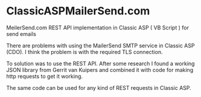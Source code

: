 # ClassicASPMailerSend.com

MeilerSend.com REST API implementation in Classic ASP ( VB Script ) for send emails

There are problems with using the MailerSend SMTP service in Classic ASP (CDO). I think the problem is with the required TLS connection.

To solution was to use the REST API. After some research I found a working JSON library from Gerrit van Kuipers and combined it with code for making http requests to get it working.

The same code can be used for any kind of REST requests in Classic ASP.

